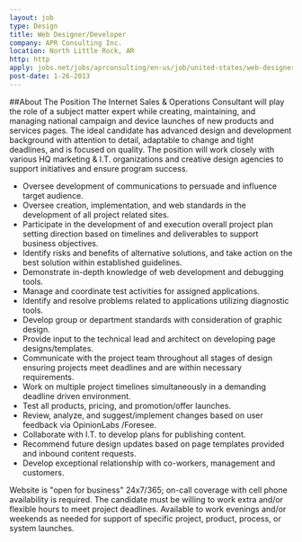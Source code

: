 ```yaml
---
layout: job
type: Design
title: Web Designer/Developer
company: APR Consulting Inc.
location: North Little Rock, AR 
http: http
apply: jobs.net/jobs/aprconsulting/en-us/job/united-states/web-designer-developer-i/JHV4GX720Y252HVCL71/
post-date: 1-26-2013
---
```


##About The Position
The Internet Sales & Operations Consultant will play the role of a subject matter expert while creating, maintaining, and managing national campaign and device launches of new products and services pages.  The ideal candidate has advanced design and development background with attention to detail, adaptable to change and tight deadlines, and is focused on quality.  The position will work closely with various HQ marketing & I.T. organizations and creative design agencies to support initiatives and ensure program success.

 
* Oversee development of communications to persuade and influence target audience.
* Oversee creation, implementation, and web standards in the development of all project related sites.
* Participate in the development of and execution overall project plan setting direction based on timelines and deliverables to support business objectives.
* Identify risks and benefits of alternative solutions, and take action on the best solution within established guidelines.
* Demonstrate in-depth knowledge of web development and debugging tools.
* Manage and coordinate test activities for assigned applications.
* Identify and resolve problems related to applications utilizing diagnostic tools.
* Develop group or department standards with consideration of graphic design.
* Provide input to the technical lead and architect on developing page designs/templates.
* Communicate with the project team throughout all stages of design ensuring projects meet deadlines and are within necessary requirements. 
* Work on multiple project timelines simultaneously in a demanding deadline driven environment.
* Test all products, pricing, and promotion/offer launches.
* Review, analyze, and suggest/implement changes based on user feedback via OpinionLabs /Foresee.
* Collaborate with I.T. to develop plans for publishing content.
* Recommend future design updates based on page templates provided and inbound content requests.
* Develop exceptional relationship with co-workers, management and customers.
 

Website is "open for business" 24x7/365; on-call coverage with cell phone availability is required.  The candidate must be willing to work extra and/or flexible hours to meet project deadlines. Available to work evenings and/or weekends as needed for support of specific project, product, process, or system launches.